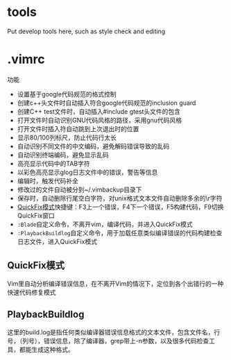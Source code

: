 tools
=====

Put develop tools here, such as style check and editing

# .vimrc
功能
* 设置基于google代码规范的格式控制
* 创建c++头文件时自动插入符合google代码规范的inclusion guard
* 创建C++ test文件时，自动插入#include gtest头文件的包含
* 打开文件时自动识别GNU代码风格的路径，采用gnu代码风格
* 打开文件时插入符自动跳到上次退出时的位置
* 显示80/100列标尺，防止代码行太长
* 自动识别不同文件的中文编码，避免解码错误导致的乱码
* 自动识别终端编码，避免显示乱码
* 高亮显示代码中的TAB字符
* 以彩色高亮显示glog日志文件中的错误，警告等信息
* 编辑时，<Ctrl-P>触发代码补全
* 修改过的文件自动被分到~/.vimbackup目录下
* 保存时，自动删除行尾空白字符，对unix格式文本文件自动删除多余的\r字符
* [QuickFix模式](http://vimcdoc.sourceforge.net/doc/quickfix.html)快捷键：F3上一个错误，F4下一个错误，F5构建代码，F9切换QuickFix窗口
* `:Blade`自定义命令，不离开vim，编译代码，并进入QuickFix模式
* `:PlaybackBuildlog`自定义命令，用于加载任意类似编译错误的代码构建检查日志文件，进入QuickFix模式

## QuickFix模式
Vim里自动分析编译错误信息，在不离开Vim的情况下，定位到各个出错行的一种快速代码修复模式

## PlaybackBuildlog
这里的build.log是指任何类似编译器错误信息格式的文本文件，包含文件名，行号，（列号），错误信息，除了编译器，grep带上-n参数，以及很多代码检查工具，都能生成这种格式。

